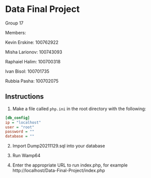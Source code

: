 # Data Final Project
Group 17

Members:

Kevin Erskine: 100762922

Misha Larionov: 100743093

Raphaiel Halim: 100700318

Ivan Bisol: 100701735

Rubbia Pasha: 100702075



## Instructions

1. Make a file called `php.ini` in the root directory with the following:

```ini
[db_config]
ip = "localhost"
user = "root"
password = ""
database = ""
```
2. Import Dump20211129.sql into your database 

3. Run Wamp64 

4. Enter the appropriate URL to run index.php, for example http://localhost/Data-Final-Project/index.php

